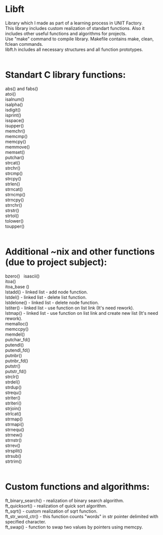 # Libft  
Library which I made as part of a learning process in UNIT Factory.  
This library includes custom realization of standart functions. Also it includes other useful functions and algorithms for projects.  
Use "make" command to compile library. Makefile contains make, clean, fclean commands.  
libft.h includes all necessary structures and all function prototypes.  
  
# Standart C library functions:  
abs() and fabs()  
atoi()  
isalnum()  
isalpha()  
isdigit()  
isprint()  
isspace()  
isupper()  
memchr()  
memcmp()  
memcpy()  
memmove()  
memset()  
putchar()  
strcat()  
strchr()  
strcmp()  
strcpy()  
strlen()  
strncat()  
strncmp()  
strncpy()  
strrchr()  
strstr()  
strtol()  
tolower()  
toupper()  
  
# Additional ~nix and other functions (due to project subject):  
bzero()  
isascii()  
itoa()  
itoa_base ()  
lstadd() - linked list - add node function.  
lstdel() - linked list - delete list function.  
lstdelone() - linked list - delete node function.  
lstiter() - linked list - use function on list link (It's need rework).  
lstmap() - linked list - use function on list link and create new list  (It's need rework).  
memalloc()  
memccpy()  
memdel()  
putchar_fd()  
putendl()  
putendl_fd()  
putnbr()  
putnbr_fd()  
putstr()  
putstr_fd()  
strclr()  
strdel()  
strdup()  
strequ()  
striter()  
striteri()  
strjoin()  
strlcat()  
strmap()  
strmapi()  
strnequ()  
strnew()  
strnstr()  
strrev()  
strsplit()  
strsub()  
strtrim()  
  
# Custom functions and algorithms:  
ft_binary_search() - realization of binary search algorithm.  
ft_quicksort() - realization of quick sort algorithm.  
ft_sqrt() - custom realization of sqrt function.  
ft_str_word_ctr() - this function counts "words" in str pointer delimited with specified character.  
ft_swap() - function to swap two values by pointers using memcpy.  
